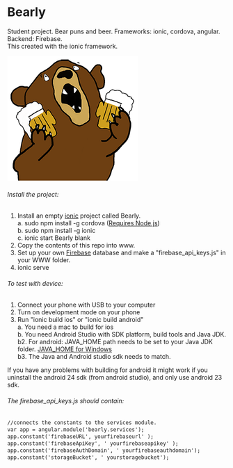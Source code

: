 # Bearly
Student project. Bear puns and beer. Frameworks: ionic, cordova, angular. Backend: Firebase.    
This created with the ionic framework.   

![alt tag](https://raw.githubusercontent.com/RonjaKnudtsen/Bearly/master/img/bearly-big.png)

###### Install the project:     
1. Install an empty [ionic](http://ionicframework.com/docs/guide/installation.html) project called Bearly.    
  a. sudo npm install -g cordova ([Requires Node.js](https://nodejs.org/en/))  
  b. sudo npm install -g ionic  
  c. ionic start Bearly blank  
2. Copy the contents of this repo into www.  
3. Set up your own [Firebase](https://www.firebase.com/) database and make a "firebase_api_keys.js" in your WWW folder.  
4. ionic serve  

###### To test with device:
1. Connect your phone with USB to your computer  
2. Turn on development mode on your phone  
3. Run "ionic build ios" or "ionic build android"  
  a. You need a mac to build for ios  
  b. You need Android Studio with SDK platform, build tools and Java JDK.  
  b2. For android: JAVA_HOME path needs to be set to your Java JDK folder.  [JAVA_HOME for Windows](https://confluence.atlassian.com/doc/setting-the-java_home-variable-in-windows-8895.html)  
  b3. The Java and Android studio sdk needs to match. 
  
If you have any problems with building for android it might work if you uninstall the android 24 sdk (from android studio), and only use android 23 sdk.
  
###### The firebase_api_keys.js should contain:  
```
//connects the constants to the services module.  
var app = angular.module('bearly.services');  
app.constant('firebaseURL', yourfirebaseurl' );  
app.constant('firebaseApiKey', ' yourfirebaseapikey' );  
app.constant('firebaseAuthDomain', ' yourfirebaseauthdomain');  
app.constant('storageBucket', ' yourstoragebucket');  
```

